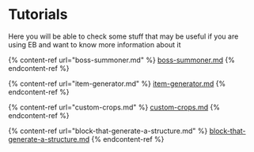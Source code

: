# Tutorials

Here you will be able to check some stuff that may be useful if you are using EB and want to know more information about it

{% content-ref url="boss-summoner.md" %}
[boss-summoner.md](boss-summoner.md)
{% endcontent-ref %}

{% content-ref url="item-generator.md" %}
[item-generator.md](item-generator.md)
{% endcontent-ref %}

{% content-ref url="custom-crops.md" %}
[custom-crops.md](custom-crops.md)
{% endcontent-ref %}

{% content-ref url="block-that-generate-a-structure.md" %}
[block-that-generate-a-structure.md](block-that-generate-a-structure.md)
{% endcontent-ref %}
